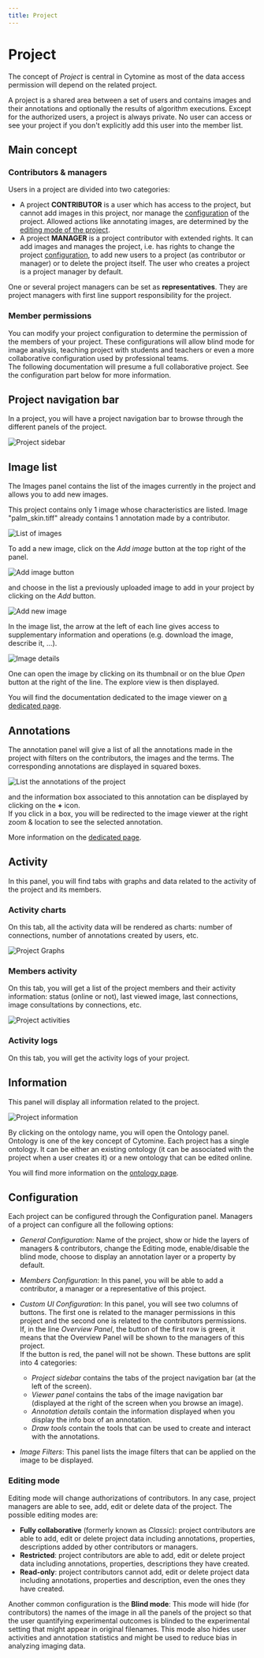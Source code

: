 ```yaml
---
title: Project
---
```


# Project

The concept of _Project_ is central in Cytomine as most of the data access permission will depend on the related project.

A project is a shared area between a set of users and contains images and their annotations and optionally the results of algorithm executions.
Except for the authorized users, a project is always private. No user can access or see your project if you don't explicitly add this user into the member list.

## Main concept

### Contributors & managers

Users in a project are divided into two categories:

- A project **CONTRIBUTOR** is a user which has access to the project, but cannot add images in this project, nor manage the [configuration](./project#configuration) of the project. Allowed actions like annotating images, are determined by the [editing mode of the project](./project#editing-mode).
- A project **MANAGER** is a project contributor with extended rights. It can add images and manages the project, i.e. has rights to change the project [configuration](./project#configuration), to add new users to a project (as contributor or manager) or to delete the project itself. The user who creates a project is a project manager by default.

One or several project managers can be set as **representatives**. They are project managers with first line support responsibility for the project.

### Member permissions

You can modify your project configuration to determine the permission of the members of your project. These configurations will allow blind mode for image analysis, teaching project with students and teachers or even a more collaborative configuration used by professional teams.  
The following documentation will presume a full collaborative project.
See the configuration part below for more information.

## Project navigation bar

In a project, you will have a project navigation bar to browse through the different panels of the project.

![Project sidebar](/images/user-guide/project/project-sidebar.png)

## Image list

The Images panel contains the list of the images currently in the project and allows you to add new images.

This project contains only 1 image whose characteristics are listed. Image "palm_skin.tiff" already contains 1 annotation made by a contributor.

![List of images](/images/user-guide/project/sidebar-images.png)

To add a new image, click on the _Add image_ button at the top right of the panel.

![Add image button](/images/user-guide/project/add-image-button.png)

and choose in the list a previously uploaded image to add in your project by clicking on the _Add_ button.

![Add new image](/images/user-guide/project/add-image.png)

In the image list, the arrow at the left of each line gives access to supplementary information and operations (e.g. download the image, describe it, ...).

![Image details](/images/user-guide/project/image-details.png)

One can open the image by clicking on its thumbnail or on the blue _Open_ button at the right of the line. The explore view is then displayed.

You will find the documentation dedicated to the image viewer on [a dedicated page](./image-viewer.md).

## Annotations

The annotation panel will give a list of all the annotations made in the project with filters on the contributors, the images and the terms.
The corresponding annotations are displayed in squared boxes.

![List the annotations of the project](/images/user-guide/project/sidebar-annotations.png)

and the information box associated to this annotation can be displayed by clicking on the **+** icon.  
If you click in a box, you will be redirected to the image viewer at the right zoom & location to see the selected annotation.

More information on the [dedicated page](./annotations.md).

## Activity

In this panel, you will find tabs with graphs and data related to the activity of the project and its members.

### Activity charts

On this tab, all the activity data will be rendered as charts: number of connections, number of annotations created by users, etc.

![Project Graphs](/images/user-guide/project/project-graphs.png)

### Members activity

On this tab, you will get a list of the project members and their activity information: status (online or not), last viewed image, last connections, image consultations by connections, etc.

![Project activities](/images/user-guide/project/member-activities.png)

### Activity logs

On this tab, you will get the activity logs of your project.

## Information

This panel will display all information related to the project.

![Project information](/images/user-guide/project/project-info.png)

By clicking on the ontology name, you will open the Ontology panel. Ontology is one of the key concept of Cytomine.
Each project has a single ontology. It can be either an existing ontology (it can be associated with the project when a user creates it) or a new ontology that can be edited online.

You will find more information on the [ontology page](./ontology.md).

## Configuration

Each project can be configured through the Configuration panel.
Managers of a project can configure all the following options:

- _General Configuration_: Name of the project, show or hide the layers of managers & contributors, change the Editing mode, enable/disable the blind mode, choose to display an annotation layer or a property by default.
- _Members Configuration_: In this panel, you will be able to add a contributor, a manager or a representative of this project.
- _Custom UI Configuration_: In this panel, you will see two columns of buttons. The first one is related to the manager permissions in this project and the second one is related to the contributors permissions.  
  If, in the line _Overview Panel_, the button of the first row is green, it means that the Overview Panel will be shown to the managers of this project.  
  If the button is red, the panel will not be shown. These buttons are split into 4 categories:

  - _Project sidebar_ contains the tabs of the project navigation bar (at the left of the screen).
  - _Viewer panel_ contains the tabs of the image navigation bar (displayed at the right of the screen when you browse an image).
  - _Annotation details_ contain the information displayed when you display the info box of an annotation.
  - _Draw tools_ contain the tools that can be used to create and interact with the annotations.

- _Image Filters_: This panel lists the image filters that can be applied on the image to be displayed.

### Editing mode

Editing mode will change authorizations of contributors. In any case, project managers are able to see, add, edit or delete data of the project.
The possible editing modes are:

- **Fully collaborative** (formerly known as _Classic_): project contributors are able to add, edit or delete project data including annotations, properties, descriptions added by other contributors or managers.
- **Restricted**: project contributors are able to add, edit or delete project data including annotations, properties, descriptions they have created.
- **Read-only**: project contributors cannot add, edit or delete project data including annotations, properties and description, even the ones they have created.

Another common configuration is the **Blind mode**: This mode will hide (for contributors) the names of the image in all the panels of the project so that the user quantifying experimental outcomes is blinded to the experimental setting that might appear in original filenames.
This mode also hides user activities and annotation statistics and might be used to reduce bias in analyzing imaging data.
